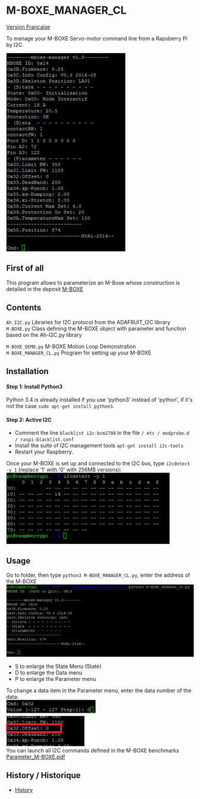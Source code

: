 # M-BOXE_MANAGER_CL
[Version Française](https://github.com/Nao974/M-BOXE_MANAGER_CL/blob/master/README_FR.md)  

To manage your M-BOXE Servo-motor command line from a Rapsberry Pi by I2C.  

<img src="https://github.com/Nao974/M-BOXE_MANAGER_CL/blob/master/screenshoot/Manager_CL.png" title="Screenshoot Menu" alt="ScrenShoot Menu">

## First of all

This program allows to parameterize an M-Boxe whose construction is detailed in the deposit [M-BOXE](https://github.com/Nao974/M-BOXE/blob/master/README.md)  

## Contents

`Ah_I2C.py` Libraries for I2C protocol from the ADAFRUIT_I2C library  
`M-BOXE.py` Class defining the M-BOXE object with parameter and function based on the Ah-I2C.py library  

`M-BOXE_DEMO.py` M-BOXE Motion Loop Demonstration  
`M-BOXE_MANAGER_CL.py` Program for setting up your M-BOXE  


## Installation

#### Step 1: Install Python3

Python 3.4 is already installed if you use 'python3' instead of 'python', if it's not the case `sudo apt-get install python3`.  


#### Step 2: Active I2C

* Comment the line `blacklist i2c-bcm2708` in the file `/ etc / modprobe.d / raspi-blacklist.conf`
* Install the suite of I2C management tools `apt-get install i2c-tools`
* Restart your Raspberry.

Once your M-BOXE is set up and connected to the I2C bus, type `i2cdetect -y 1` (replace '1' with '0' with 256MB versions):  
<img src="https://github.com/Nao974/M-BOXE_MANAGER_CL/blob/master/screenshoot/i2cdetect.png" title="screenshoot_i2cdetect" alt="screenshoot_i2cdetect">  


## Usage

Go to folder, then type `python3 M-BOXE_MANAGER_CL.py`, enter the address of the M-BOXE 
  <img src="https://github.com/Nao974/M-BOXE_MANAGER_CL/blob/master/screenshoot/Manager_CL_Connexion.png" title="Connexion" alt="Connexion"> 

* S to enlarge the State Menu (State)
* D to enlarge the Data menu
* P to enlarge the Parameter menu

To change a data item in the Parameter menu, enter the data number of the data:  
<img src="https://github.com/Nao974/M-BOXE_MANAGER_CL/blob/master/screenshoot/Manager_CL_Change_Registre.png" title="Change_Registrer" alt="Change_Registrer">  
You can launch all I2C commands defined in the M-BOXE benchmarks [Parameter_M-BOXE.pdf](https://github.com/Nao974/M-BOXE/blob/master/doc/Parameter_M-BOXE.pdf)  


## History / Historique

- [History](https://github.com/Nao974/M-BOXE_MANAGER_CL/blob/master/history.md)


